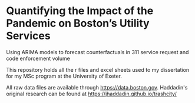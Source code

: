 # Quantifying the Impact of the Pandemic on Boston’s Utility Services
Using ARIMA models to forecast counterfactuals in 311 service request and code enforcement volume 

This repository holds all the r files and excel sheets used to my dissertation for my MSc program at the University of Exeter.

All raw data files are available through https://data.boston.gov. 
Haddadin's original research can be found at https://jhaddadin.github.io/trashcity/
